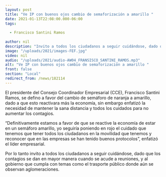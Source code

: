 ```yaml
---
layout: post
title: "Ve IP con buenos ojos cambio de semaforización a amarillo "
date: 2021-01-13T22:08:00.000-06:00
tags:
  
  - Francisco Santini Ramos
  
author: nil
description: "Invito a todos los ciudadanos a seguir cuidándose, dado que los contagios se dan en mayor manera cuando se acude a reuniones"
image: "/uploads/2021/images-FEF.jpg"
video: nil
audio: "/uploads/2021/audio-AW04_FRANSISCO_SANTINI_RAMOS.mp3"
alt: "Ve IP con buenos ojos cambio de semaforización a amarillo "
front: false
section: "Local"
redirect_from: /news/182114
---
```


El presidente del Consejo Coordinador Empresarial (CCE), Francisco Santini Ramos, se defino a favor del cambio de semáforo de naranja a amarillo, dado a que esto reactivara más la economía, sin embargo enfatizó la necesidad de mantener la sana distancia y  todos los cuidados para no aumentar los contagios.

“Definitivamente estamos a favor de que se reactive la economía de estar en un semáforo amarillo, yo seguiría poniendo en rojo el cuidado que tenemos que tener todos los ciudadanos en la movilidad que tenemos y reconocer que en las empresas se han tenido buenos protocolos”, enfatizó el líder empresarial.

Por lo tanto invito a todos los ciudadanos a seguir cuidándose, dado que los contagios se dan en mayor manera cuando se acude a reuniones, y al gobierno que cumpla con temas como el trasporte público donde aún se observan aglomeraciones.